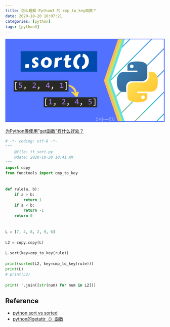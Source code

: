 ```yaml
---
title: 怎么理解 Python3 的 cmp_to_key函数？
date: 2020-10-20 10:07:21
categories: [python]
tags: [python3]
---
```


<img src="/images/python/language/py3-sort-method.png" width="550" alt="" />


[为Python类使用”get函数”有什么好处？](https://www.codenong.com/13852279/)

<!-- more -->

```python
# -*- coding: utf-8 -*-
"""
    @file: tt_sort.py
    @date: 2020-10-20 10:41 AM
"""
import copy
from functools import cmp_to_key


def rule(a, b):
    if a > b:
        return 1
    if a < b:
        return -1
    return 0


L = [7, 4, 8, 2, 9, 6]

L2 = copy.copy(L)

L.sort(key=cmp_to_key(rule))

print(sorted(L2, key=cmp_to_key(rule)))
print(L)
# print(L2)

print(''.join([str(num) for num in L2]))
```




## Reference

- [python sort vs sorted](https://realpython.com/python-sort/)
- [python的getattr（）函数](https://zhuanlan.zhihu.com/p/51370571)
